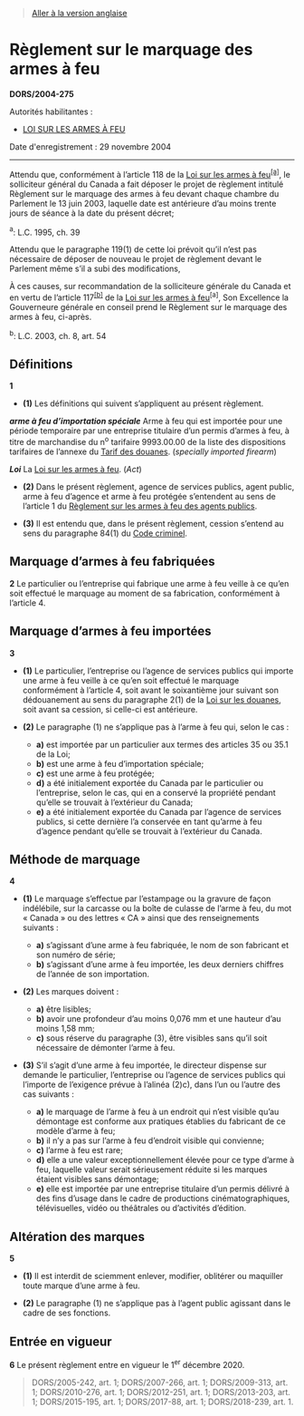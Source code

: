 > [Aller à la version anglaise](/en/Regulations/Statutory%20Orders%20and%20Regulations/2004/275.md)

# Règlement sur le marquage des armes à feu

**DORS/2004-275**

Autorités habilitantes : 
- [LOI SUR LES ARMES À FEU](/fr/Lois/Lois%20du%20Canada/1995/ch.%2039.md)

Date d'enregistrement : 29 novembre 2004

----------

Attendu que, conformément à l’article 118 de la [Loi sur les armes à feu](/fr/Lois/Lois%20du%20Canada/1995/ch.%2039.md)<sup><a href='#footnotea_f'>[a]</a></sup>, le solliciteur général du Canada a fait déposer le projet de règlement intitulé Règlement sur le marquage des armes à feu devant chaque chambre du Parlement le 13 juin 2003, laquelle date est antérieure d’au moins trente jours de séance à la date du présent décret;

<a name='footnotea_f'><sup>a</sup></a>: L.C. 1995, ch. 39<br />

Attendu que le paragraphe 119(1) de cette loi prévoit qu’il n’est pas nécessaire de déposer de nouveau le projet de règlement devant le Parlement même s’il a subi des modifications,

À ces causes, sur recommandation de la solliciteure générale du Canada et en vertu de l’article 117<sup><a href='#footnoteb_f'>[b]</a></sup> de la [Loi sur les armes à feu](/fr/Lois/Lois%20du%20Canada/1995/ch.%2039.md)<sup>[a]</sup>, Son Excellence la Gouverneure générale en conseil prend le Règlement sur le marquage des armes à feu, ci-après.

<a name='footnoteb_f'><sup>b</sup></a>: L.C. 2003, ch. 8, art. 54<br />




## Définitions


**1** 

- **(1)** Les définitions qui suivent s’appliquent au présent règlement.

***arme à feu d’importation spéciale*** Arme à feu qui est importée pour une période temporaire par une entreprise titulaire d’un permis d’armes à feu, à titre de marchandise du n<sup>o</sup> tarifaire 9993.00.00 de la liste des dispositions tarifaires de l’annexe du [Tarif des douanes](/fr/Lois/Lois%20du%20Canada/1997/ch.%2036.md). (*specially imported firearm*)

***Loi*** La [Loi sur les armes à feu](/fr/Lois/Lois%20du%20Canada/1995/ch.%2039.md). (*Act*)

- **(2)** Dans le présent règlement, agence de services publics, agent public, arme à feu d’agence et arme à feu protégée s’entendent au sens de l’article 1 du [Règlement sur les armes à feu des agents publics](/fr/Règlements/Décrets,%20ordonnances%20et%20règlements%20statutaires/98/203.md).

- **(3)** Il est entendu que, dans le présent règlement, cession s’entend au sens du paragraphe 84(1) du [Code criminel](/fr/Lois/Lois%20révisées%20du%20Canada/C/C-46.md).




## Marquage d’armes à feu fabriquées


**2** Le particulier ou l’entreprise qui fabrique une arme à feu veille à ce qu’en soit effectué le marquage au moment de sa fabrication, conformément à l’article 4.




## Marquage d’armes à feu importées


**3** 

- **(1)** Le particulier, l’entreprise ou l’agence de services publics qui importe une arme à feu veille à ce qu’en soit effectué le marquage conformément à l’article 4, soit avant le soixantième jour suivant son dédouanement au sens du paragraphe 2(1) de la [Loi sur les douanes](/fr/Lois/Lois%20du%20Canada/1985/ch.%201%20(2e%20suppl.).md), soit avant sa cession, si celle-ci est antérieure.

- **(2)** Le paragraphe (1) ne s’applique pas à l’arme à feu qui, selon le cas :
	- **a)** est importée par un particulier aux termes des articles 35 ou 35.1 de la Loi;
	- **b)** est une arme à feu d’importation spéciale;
	- **c)** est une arme à feu protégée;
	- **d)** a été initialement exportée du Canada par le particulier ou l’entreprise, selon le cas, qui en a conservé la propriété pendant qu’elle se trouvait à l’extérieur du Canada;
	- **e)** a été initialement exportée du Canada par l’agence de services publics, si cette dernière l’a conservée en tant qu’arme à feu d’agence pendant qu’elle se trouvait à l’extérieur du Canada.




## Méthode de marquage


**4** 

- **(1)** Le marquage s’effectue par l’estampage ou la gravure de façon indélébile, sur la carcasse ou la boîte de culasse de l’arme à feu, du mot « Canada » ou des lettres « CA » ainsi que des renseignements suivants :
	- **a)** s’agissant d’une arme à feu fabriquée, le nom de son fabricant et son numéro de série;
	- **b)** s’agissant d’une arme à feu importée, les deux derniers chiffres de l’année de son importation.

- **(2)** Les marques doivent :
	- **a)** être lisibles;
	- **b)** avoir une profondeur d’au moins 0,076 mm et une hauteur d’au moins 1,58 mm;
	- **c)** sous réserve du paragraphe (3), être visibles sans qu’il soit nécessaire de démonter l’arme à feu.

- **(3)** S’il s’agit d’une arme à feu importée, le directeur dispense sur demande le particulier, l’entreprise ou l’agence de services publics qui l’importe de l’exigence prévue à l’alinéa (2)c), dans l’un ou l’autre des cas suivants :
	- **a)** le marquage de l’arme à feu à un endroit qui n’est visible qu’au démontage est conforme aux pratiques établies du fabricant de ce modèle d’arme à feu;
	- **b)** il n’y a pas sur l’arme à feu d’endroit visible qui convienne;
	- **c)** l’arme à feu est rare;
	- **d)** elle a une valeur exceptionnellement élevée pour ce type d’arme à feu, laquelle valeur serait sérieusement réduite si les marques étaient visibles sans démontage;
	- **e)** elle est importée par une entreprise titulaire d’un permis délivré à des fins d’usage dans le cadre de productions cinématographiques, télévisuelles, vidéo ou théâtrales ou d’activités d’édition.




## Altération des marques


**5** 

- **(1)** Il est interdit de sciemment enlever, modifier, oblitérer ou maquiller toute marque d’une arme à feu.

- **(2)** Le paragraphe (1) ne s’applique pas à l’agent public agissant dans le cadre de ses fonctions.




## Entrée en vigueur


**6** Le présent règlement entre en vigueur le 1<sup>er</sup> décembre 2020.
> DORS/2005-242, art. 1; DORS/2007-266, art. 1; DORS/2009-313, art. 1; DORS/2010-276, art. 1; DORS/2012-251, art. 1; DORS/2013-203, art. 1; DORS/2015-195, art. 1; DORS/2017-88, art. 1; DORS/2018-239, art. 1.




